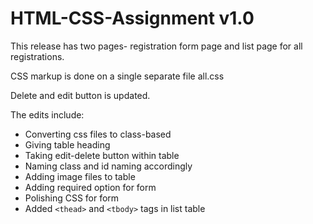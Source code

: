 # HTML-CSS-Assignment v1.0

This release has two pages-  registration form page and list page for all registrations.

CSS markup is done on a single separate file all.css

Delete and edit button is updated.

The edits include:

* Converting css files to class-based
* Giving table heading
* Taking edit-delete button within table
* Naming class and id naming accordingly
* Adding image files to table
* Adding required option for form
* Polishing CSS for form
* Added ```<thead>``` and ```<tbody>``` tags in list table
